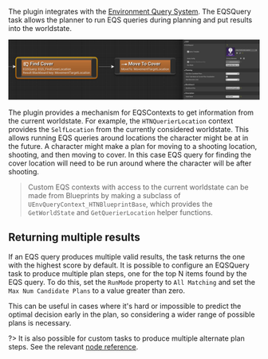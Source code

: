 
The plugin integrates with the [Environment Query System](https://docs.unrealengine.com/en-US/Engine/ArtificialIntelligence/EQS/index.html). The EQSQuery task allows the planner to run EQS queries during planning and put results into the worldstate. 

![EQSQuery node in an HTN](_media/eqsquery-node.png ':size=1200')

The plugin provides a mechanism for EQSContexts to get information from the current worldstate. For example, the `HTNQuerierLocation` context provides the `SelfLocation` from the currently considered worldstate. This allows running EQS queries around locations the character might be at in the future. A character might make a plan for moving to a shooting location, shooting, and then moving to cover. In this case EQS query for finding the cover location will need to be run around where the character will be after shooting.

> Custom EQS contexts with access to the current worldstate can be made from Blueprints by making a subclass of `UEnvQueryContext_HTNBlueprintBase`, which provides the `GetWorldState` and `GetQuerierLocation` helper functions.

## Returning multiple results

If an EQS query produces multiple valid results, the task returns the one with the highest score by default. 
It is possible to configure an EQSQuery task to produce multiple plan steps, one for the top N items found by the EQS query. To do this, set the `RunMode` property to `All Matching` and set the `Max Num Candidate Plans` to a value greater than zero.

This can be useful in cases where it's hard or impossible to predict the optimal decision early in the plan, so considering a wider range of possible plans is necessary.

?> It is also possible for custom tasks to produce multiple alternate plan steps. See the relevant [node reference](task?id=planning).